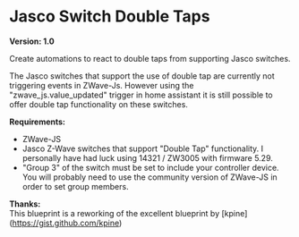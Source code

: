 # Jasco Switch Double Taps

**Version: 1.0**

Create automations to react to double taps from supporting Jasco switches.

The Jasco switches that support the use of double tap are currently not triggering events in ZWave-Js.  However using the "zwave_js.value_updated" trigger in home assistant it is still possible to offer double tap functionality on these switches.

      

**Requirements:**
  - ZWave-JS
  - Jasco Z-Wave switches that support "Double Tap" functionality.  I personally have had luck using 14321 / ZW3005  with firmware 5.29.
  - "Group 3" of the switch must be set to include your controller device. You will probably need to use the community version of ZWave-JS in order to set group members.

**Thanks:**  
  This blueprint is a reworking of the excellent blueprint by [kpine] (https://gist.github.com/kpine)
